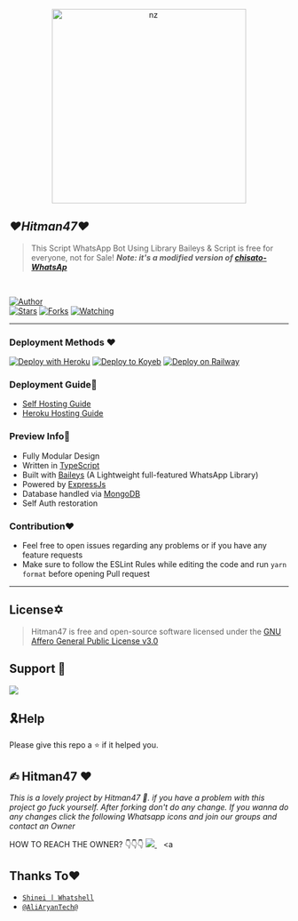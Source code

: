 <p align="center">
<img src="https://telegra.ph/file/20c8b2be57cca5ab47230.jpg" alt="nz" width="350"/>
</p>

## ***♥️Hitman47♥️***
> This Script WhatsApp Bot Using Library Baileys & Script is free for everyone, not for Sale!
> ***Note: it's a modified version of [chisato-WhatsAp](https://github.com/AliAryanTech/Chisato-WhatsApp)***
</br>

<a 
href="https://github.com/DkHitman/"><img title="Author" src="https://img.shields.io/badge/Author-Hitman47-blue.svg?color=54aeff&style=for-the-badge&logo=github" /></a>  
<a href="https://github.com/Dkhitman3/Bot"><img title="Stars" src="https://img.shields.io/github/stars/Dkhitman3/Bot?color=54aeff&style=flat-square" /></a>
<a href="https://github.com/Dkhitman3/Hitman47/network/members"><img title="Forks" src="https://img.shields.io/github/forks/Dkhitman3/Bot?color=54aeff&style=flat-square" /></a>
<a href="https://github.com/Dkhitman3/Hitman47/watchers"><img title="Watching" src="https://img.shields.io/github/watchers/Dkhitman3/Dkhitman?label=watchers&color=54aeff&style=flat-square" /></a> <br>

---

### Deployment Methods ♥️
[![Deploy with Heroku](https://www.herokucdn.com/deploy/button.svg "Deploy with Heroku")](https://heroku.com/deploy?template=https://github.com/https://github.com/Dkhitman3/Bot/blob/master/ "Deploy with Heroku")
[![Deploy to Koyeb](https://www.koyeb.com/static/images/deploy/button.svg)](https://app.koyeb.com/apps/deploy?type=docker&image=quay.io/toshi-san001/koyeb-auto-install:main&env%5BPORT%5D=8000&env%5BPREFIX%5D&&env%5BMONGODB%5D&&env%MODS%5D&name=Bot)
[![Deploy on Railway](https://railway.app/button.svg)](https://railway.app/new/template/3j9GNw?referralCode=TE7efK)

### Deployment Guide🏮
- [Self Hosting Guide](https://github.com/Dkhitman3/Bot/tree/master?tab=readme-ov-file/blob/master/Self-Hosting-Guide.md)
- [Heroku Hosting Guide](https://github.com/Dkhitman3/Bot/tree/master?tab=readme-ov-file/blob/master/Heroku-Hosting-Guide.md)

### Preview Info🧧
- Fully Modular Design </br>
- Written in [TypeScript](https://www.typescriptlang.org/)
- Built with [Baileys](https://github.com/adiwajshing/baileys) (A Lightweight full-featured WhatsApp Library)
- Powered by [ExpressJs](https://expressjs.com/) </br>
- Database handled via [MongoDB](https://www.mongodb.com/) </br>
- Self Auth restoration </br>

### Contribution♥️
- Feel free to open issues regarding any problems or if you have any feature requests 
- Make sure to follow the ESLint Rules while editing the code and run `yarn format` before opening Pull request 

--- 

## License✡️

> Hitman47 is free and open-source software licensed under the [GNU Affero General Public License v3.0](https://github.com/Dkhitman3/Hitman47/tree/master?tab=readme-ov-file/blob/master/LICENSE)

## Support 🧧

<a href="https://chat.whatsapp.com/IE4TnhkOjjyEf53aJMTfwW">
  <img src="https://img.shields.io/badge/Support_Group-0a0a0a?style=for-the-badge&logo=whatsapp&logoColor=white">
</a>

</br>

## 🎗Help
Please give this repo a ⭐ if it helped you.

## ✍︎ Hitman47 ♥️

*This is a lovely project by Hitman47 🌹. if you have a problem with this project go fuck yourself. After forking don't do any change. If you wanna do any changes click the following Whatsapp icons and join our groups and contact an Owner*
 
HOW TO REACH THE OWNER? 👇👇👇
   <a href="https://wa.me/+27844132352?text=Hi%20I%20Am%20From%20GitHub%20☺️">
    <img src="https://img.shields.io/badge/WhatsApp-25D366?style=for-the-badge&logo=whatsapp&logoColor=white" />
  </a>&nbsp;&nbsp;
   <a

## Thanks To♥️
* [`Shinei | Whatshell`](https://github.com/LuckyYam/)
* [`@AliAryanTech@`](https://github.com/AliAryanTech/Chisato-WhatsApp)
